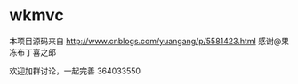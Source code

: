# wkmvc

本项目源码来自
http://www.cnblogs.com/yuangang/p/5581423.html
感谢@果冻布丁喜之郎

 
欢迎加群讨论，一起完善
364033550
